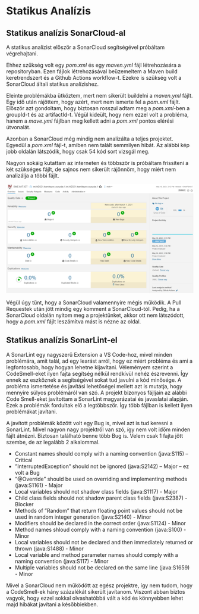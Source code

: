 # **Statikus Analízis**

## **Statikus analízis SonarCloud-al**

A statikus analízist először a SonarCloud segítségével próbáltam végrehajtani. 

Ehhez szükség volt egy _pom.xml_ és egy _maven.yml_ fájl létrehozására a repositoryban. Ezen fájlok létrehozásával beüzemeltem a Maven build keretrendszert és a Github Actions workflow-t. Ezekre is szükség volt a SonarCloud általi statikus analízishez.

Eleinte problémákba ütköztem, mert nem sikerült buildelni a _maven.yml_ fájlt. Egy idő után rájöttem, hogy azért, mert nem ismerte fel a _pom.xml_ fájlt. Először azt gondoltam, hogy biztosan rosszul adtam meg a _pom.xml_-ben a groupId-t és az artifactId-t. Végül kideült, hogy nem ezzel volt a probléma, hanem a _mave.yml_ fájlban meg kellett adni a _pom.xml_ pontos elérési útvonalát.

Azonban a SonarCloud még mindig nem analizálta a teljes projektet. Egyedül a _pom.xml_ fájl-t, amiben nem talált semmilyen hibát. Az alábbi kép jobb oldalán látszódik, hogy csak 54 kód sort vizsgál meg.

Nagyon sokáig kutattam az interneten és többször is próbáltam frissíteni a két szükséges fájlt, de sajnos nem sikerült rájönnöm, hogy miért nem analizálja a többi fájlt. 


![SonarCloud](sonarCloud.png)


Végül úgy tűnt, hogy a SonarCloud valamennyire mégis működik. A Pull Requestek után jött mindig egy komment a SonarCloud-tól. Pedig, ha a SonarCloud oldalán nyitom meg a projektünket, akkor ott nem látszódott, hogy a _pom.xml_ fájlt leszámítva mást is nézne az oldal.

## **Statikus analízis SonarLint-el**

A SonarLint egy nagyszerű Extension a VS Code-hoz, mivel minden problémára, amit talál, ad egy learást arról, hogy ez miért probléma és ami a legfontosabb, hogy hogyan lehetne kijavítani. Véleményem szerint a CodeSmell-eket ilyen fajta segítség nélkül rendkívül nehéz észrevenni. Így ennek az eszköznek a segítségével sokat tud javulni a kód minősége.
A probléma ismertetése és javítási lehetőségei mellett azt is mutatja, hogy mennyire súlyos problémáról van szó.
A projekt bizonyos fájljain az alábbi Code Smell-eket javítottam a SonarLint magyarázatai és javaslatai alapján. Ezek a problémák fordultak elő a legtöbbször. Így több fájlban is kellett ilyen problémákat javítani.

A javított problémák között volt egy Bug is, mivel azt is tud keresni a SonarLint. Mivel nagyon nagy projektről van szó, így nem volt időm minden fájlt átnézni. Biztosan található benne több Bug is. Velem csak 1 fajta jött szembe, de az legalább 2 alkalommal. 

- Constant names should comply with a naming convention (java:S115) – Critical
- ”InterruptedException” should not be ignored (java:S2142) – Major – ez volt a Bug
- ”@Override” should be used on overriding and implementing methods (java:S1161) - Major
- Local variables should not shadow class fields (java:S1117) - Major
- Child class fields should not shadow parent class fields (java:S2387) - Blocker
- Methods of ”Random” that return floating point values should not be used in random integer generation (java:S2140) - Minor
- Modifiers should be declared in the correct order (java:S1124) - Minor
- Method names shloud comply with a naming convention (java:S100) - Minor
- Local variables should not be declared and then immediately returned or thrown (java:S1488) - Minor
- Local variable and method parameter names should comply with a naming convention (java:S117) - Minor
- Multiple variables should not be declared on the same line (java:S1659) - Minor


Mivel a SonarCloud nem működött az egész projektre, így nem tudom, hogy a CodeSmell-ek hány százalékát sikerült javítanom. Viszont abban biztos vagyok, hogy ezzel sokkal olvashatóbbá vált a kód és könnyebben lehet majd hibákat javítani a későbbiekben.